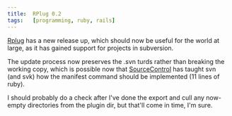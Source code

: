 ```yaml
---
title:  RPlug 0.2
tags:   [programming, ruby, rails]
---
```


[Rplug][] has a new release up, which should now be useful for the world at large, as it has gained support for projects in subversion.

The update process now preserves the .svn turds rather than breaking the working copy, which is possible now that [SourceControl][] has taught svn (and svk) how the manifest command should be implemented (11 lines of ruby).

I should probably do a check after I've done the export and cull any now-empty directories from the plugin dir, but that'll come in time, I'm sure.

[RPlug]: http://rubyforge.org/projects/rplug
[SourceControl]: http://rubyforge.org/projects/sourcecontrol

